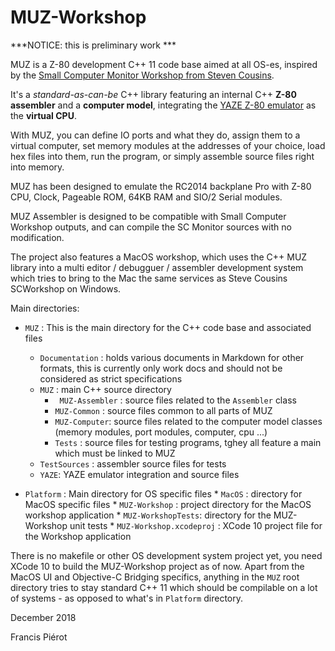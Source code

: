 # MUZ-Workshop

***NOTICE: this is preliminary work ***

MUZ is a Z-80 development C++ 11 code base aimed at all OS-es, inspired by the [Small Computer Monitor Workshop from Steven Cousins](https://smallcomputercentral.wordpress.com/projects/small-computer-workshop/).

It's a *standard-as-can-be* C++ library featuring an internal C++ **Z-80 assembler** and a **computer model**, integrating the [YAZE Z-80 emulator](http://www.mathematik.uni-ulm.de/users/ag/yaze-ag) as the **virtual CPU**.

With MUZ, you can define IO ports and what they do, assign them to a virtual computer, set memory modules at the addresses of your choice, load hex files into them, run the program, or simply assemble source files right into memory.

MUZ has been designed to emulate the RC2014 backplane Pro with Z-80 CPU, Clock, Pageable ROM, 64KB RAM and SIO/2 Serial modules.

MUZ Assembler is designed to be compatible with Small Computer Workshop outputs, and can compile the SC Monitor sources with no modification.

The project also features a MacOS workshop, which uses the C++ MUZ library into a multi editor / debugguer / assembler development system which tries to bring to the Mac the same services as Steve Cousins SCWorkshop on Windows.

Main directories:

* `MUZ` : This is the main directory for the C++ code base and associated files
  * `Documentation` : holds various documents in Markdown for other formats, this is currently only work docs and should not be considered as strict specifications
  * `MUZ` : main C++ source directory
      * ` MUZ-Assembler` : source files related to the `Assembler` class
      * `MUZ-Common` : source files common to all parts of MUZ
      * `MUZ-Computer`: source files related to the computer model classes (memory modules, port modules, computer, cpu ...)
      * `Tests` : source files for testing programs, tghey all feature a main which must be linked to MUZ
  * `TestSources` : assembler source files for tests
  * `YAZE`: YAZE emulator integration and source files
      
* `Platform` : Main directory for OS specific files
      * `MacOS` : directory for MacOS specific files
        * `MUZ-Workshop` : project directory for the MacOS workshop application 
        * `MUZ-WorkshopTests`: directory for the MUZ-Workshop unit tests
        * `MUZ-Workshop.xcodeproj` : XCode 10 project file for the Workshop application 

There is no makefile or other OS development system project yet, you need XCode 10 to build the MUZ-Workshop project as of now. Apart from the MacOS UI and Objective-C Bridging specifics, anything in the `MUZ` root directory tries to stay standard C++ 11 which should be compilable on a lot of systems - as opposed to what's in `Platform` directory.

December 2018

Francis Piérot

